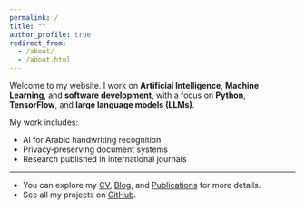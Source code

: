 ```yaml
---
permalink: /
title: ""
author_profile: true
redirect_from: 
  - /about/
  - /about.html
---
```



Welcome to my website. I work on **Artificial Intelligence**, **Machine Learning**, and **software development**, with a focus on **Python**, **TensorFlow**, and **large language models (LLMs)**.  

My work includes:  
- AI for Arabic handwriting recognition  
- Privacy-preserving document systems  
- Research published in international journals
  
---

- You can explore my [CV](/cv), [Blog](/year-archive), and [Publications](/publications) for more details.
- See all my projects on [GitHub](https://github.com/eltay89?tab=repositories).
